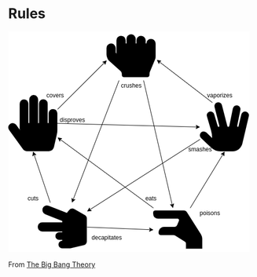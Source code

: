 # Rules
![rules](rules.png)

From [The Big Bang Theory](https://www.youtube.com/watch?v=405Nh2H4Ucg)
